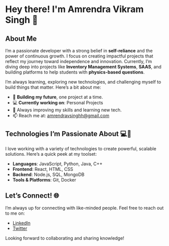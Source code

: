 # Hey there! I'm Amrendra Vikram Singh 👋

## About Me
I’m a passionate developer with a strong belief in **self-reliance** and the power of continuous growth. I focus on creating impactful projects that reflect my journey toward independence and innovation. Currently, I’m diving deep into projects like **Inventory Management Systems**, **SAAS**, and building platforms to help students with **physics-based questions**.

I’m always learning, exploring new technologies, and challenging myself to build things that matter. Here’s a bit about me:

- 🚀 **Building my future**, one project at a time.
- 💻 **Currently working on**: Personal Projects
- 🌱 Always improving my skills and learning new tech.
- 📫 Reach me at: [amrendravsinghh@gmail.com](mailto:amrendravsinghh@gmail.com)

## Technologies I’m Passionate About 💻💖
I love working with a variety of technologies to create powerful, scalable solutions. Here’s a quick peek at my toolset:

- **Languages**: JavaScript, Python, Java, C++
- **Frontend**: React, HTML, CSS
- **Backend**: Node.js, SQL, MongoDB
- **Tools & Platforms**: Git, Docker
  
## Let’s Connect! 🌐
I’m always up for connecting with like-minded people. Feel free to reach out to me on:

- [LinkedIn](https://www.linkedin.com/in/amrendra-vikram-singh-487ab9209/)
- [Twitter](https://twitter.com/your-twitter)

Looking forward to collaborating and sharing knowledge!
